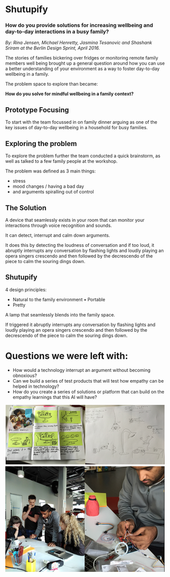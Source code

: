 # Shutupify

### How do you provide solutions for increasing wellbeing and day-to-day interactions in a busy family?

*By: Rina Jensen, Michael Henretty, Jasmina Tesanovic and Shashank Sriram at the Berlin Design Sprint, April 2016.*

The stories of families bickering over fridges or monitoring remote family members well being brought up a general question around how you can use a better understanding of your environment as a way to foster day-to-day wellbeing in a family.

The problem space to explore than became:

**How do you solve for mindful wellbeing in a family context?**


## Prototype Focusing

To start with the team focussed in on family dinner arguing as one of the key issues of day-to-day wellbeing in a household for busy families.

## Exploring the problem

To explore the problem further the team conducted a quick brainstorm, as well as talked to a few family people at the workshop.

The problem was defined as 3 main things:

* stress
* mood changes / having a bad day
* and arguments spiralling out of control

## The Solution

A device that seamlessly exists in your room that can monitor your interactions through voice recognition and sounds.

It can detect, interrupt and calm down arguments.

It does this by detecting the loudness of conversation and if too loud, it abruptly interrupts any conversation by flashing lights and loudly playing an opera singers crescendo and then followed by the decrescendo of the piece to calm the souring dings down.

## Shutupify

4 design principles:

* Natural to the family environment • Portable
* Pretty

A lamp that seamlessly blends into the family space.

If triggered it abruptly interrupts any conversation by flashing lights and loudly playing an opera singers crescendo and then followed by the decrescendo of the piece to calm the souring dings down.

# Questions we were left with:


* How would a technology interrupt an argument without becoming obnoxious?
* Can we build a series of test products that will test how empathy can be helped in technology?
* How do you create a series of solutions or platform that can build on the empathy learnings that this AI will have?

<img src="img/storyboarding.png">
<img src="img/team_at_work.png">